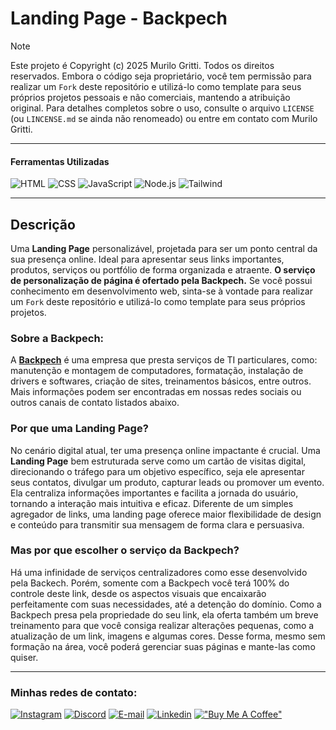 <!-- Cabeçalho -->

# Landing Page - Backpech

> [!NOTE]
> Este projeto é Copyright (c) 2025 Murilo Gritti. Todos os direitos reservados.
> Embora o código seja proprietário, você tem permissão para realizar um `Fork` deste repositório e utilizá-lo como template para seus próprios projetos pessoais e não comerciais, mantendo a atribuição original.
> Para detalhes completos sobre o uso, consulte o arquivo `LICENSE` (ou `LINCENSE.md` se ainda não renomeado) ou entre em contato com Murilo Gritti.

___

#### Ferramentas Utilizadas

![HTML](https://skillicons.dev/icons?i=html)
![CSS](https://skillicons.dev/icons?i=css)
![JavaScript](https://skillicons.dev/icons?i=javascript)
![Node.js](https://skillicons.dev/icons?i=nodejs)
![Tailwind](https://skillicons.dev/icons?i=tailwind)

___

<!-- Corpo do README -->
## Descrição

Uma **Landing Page** personalizável, projetada para ser um ponto central da sua presença online. Ideal para apresentar seus links importantes, produtos, serviços ou portfólio de forma organizada e atraente. **O serviço de personalização de página é ofertado pela Backpech.** Se você possui conhecimento em desenvolvimento web, sinta-se à vontade para realizar um `Fork` deste repositório e utilizá-lo como template para seus próprios projetos.

### Sobre a Backpech:

A **[Backpech](https://www.instagram.com/back.pech/)** é uma empresa que presta serviços de TI particulares, como: manutenção e montagem de computadores, formatação, instalação de drivers e softwares, criação de sites, treinamentos básicos, entre outros. Mais informações podem ser encontradas em nossas redes sociais ou outros canais de contato listados abaixo.

### Por que uma Landing Page?

No cenário digital atual, ter uma presença online impactante é crucial. Uma **Landing Page** bem estruturada serve como um cartão de visitas digital, direcionando o tráfego para um objetivo específico, seja ele apresentar seus contatos, divulgar um produto, capturar leads ou promover um evento. Ela centraliza informações importantes e facilita a jornada do usuário, tornando a interação mais intuitiva e eficaz. Diferente de um simples agregador de links, uma landing page oferece maior flexibilidade de design e conteúdo para transmitir sua mensagem de forma clara e persuasiva.

### Mas por que escolher o serviço da Backpech?

Há uma infinidade de serviços centralizadores como esse desenvolvido pela Backech. Porém, somente com a Backpech você terá 100% do controle deste link, desde os aspectos visuais que encaixarão perfeitamente com suas necessidades, até a detenção do domínio. Como a Backpech presa pela propriedade do seu link, ela oferta também um breve treinamento para que você consiga realizar alterações pequenas, como a atualização de um link, imagens e algumas cores. Desse forma, mesmo sem formação na área, você poderá gerenciar suas páginas e mante-las como quiser.
<!-- Corpo do README -->

___
<!-- Contato -->
### Minhas redes de contato:

[![Instagram](https://skillicons.dev/icons?i=instagram)](https://www.instagram.com/back.pech/)
[![Discord](https://skillicons.dev/icons?i=discord)](https://discord.gg/b3zP3ArVJk)
[![E-mail](https://skillicons.dev/icons?i=gmail)](mailto:backpech.ctt@gmail.com)
[![Linkedin](https://skillicons.dev/icons?i=linkedin)](https://www.linkedin.com/in/backpech)
[!["Buy Me A Coffee"](https://www.buymeacoffee.com/assets/img/custom_images/orange_img.png)](https://buymeacoffee.com/moonrilo)
<!-- Contato -->

